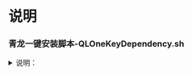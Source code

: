 # 说明
### 青龙一键安装脚本-QLOneKeyDependency.sh
<details>
<summary>说明：</summary>
<br >
```sh
docker exec -it qinglong bash
curl -fsSL https://ghproxy.com/https://raw.githubusercontent.com/GWen124/Script/master/Linux/Docker/QLOneKeyDependency.sh | sh
```
<br />
</details>

